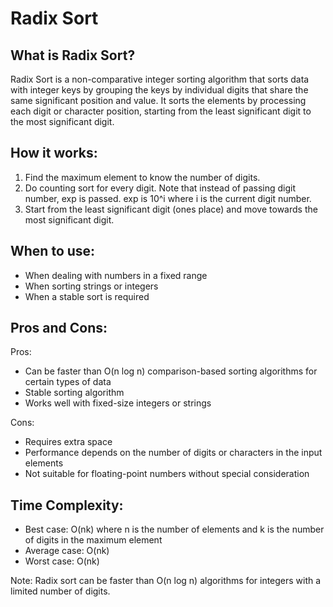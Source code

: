 # Radix Sort

## What is Radix Sort?

Radix Sort is a non-comparative integer sorting algorithm that sorts data with integer keys by grouping the keys by individual digits that share the same significant position and value. It sorts the elements by processing each digit or character position, starting from the least significant digit to the most significant digit.

## How it works:

1. Find the maximum element to know the number of digits.
2. Do counting sort for every digit. Note that instead of passing digit number, exp is passed. exp is 10^i where i is the current digit number.
3. Start from the least significant digit (ones place) and move towards the most significant digit.

## When to use:

- When dealing with numbers in a fixed range
- When sorting strings or integers
- When a stable sort is required

## Pros and Cons:

Pros:
- Can be faster than O(n log n) comparison-based sorting algorithms for certain types of data
- Stable sorting algorithm
- Works well with fixed-size integers or strings

Cons:
- Requires extra space
- Performance depends on the number of digits or characters in the input elements
- Not suitable for floating-point numbers without special consideration

## Time Complexity:
- Best case: O(nk) where n is the number of elements and k is the number of digits in the maximum element
- Average case: O(nk)
- Worst case: O(nk)

Note: Radix sort can be faster than O(n log n) algorithms for integers with a limited number of digits.